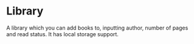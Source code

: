 # Library
A library which you can add books to, inputting author, number of pages and read status.
It has local storage support.
